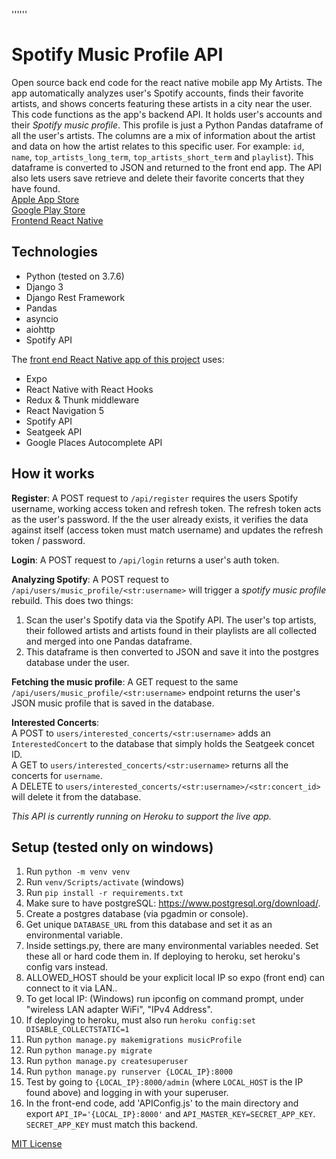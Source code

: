 ''''''

# Spotify Music Profile API
Open source back end code for the react native mobile app My Artists. The app automatically analyzes user's Spotify accounts, finds their favorite artists, and shows concerts featuring these artists in a city near the user. This code functions as the app's backend API. It holds user's accounts and their *Spotify music profile*. This profile is just a Python Pandas dataframe of all the user's artists. The columns are a mix of information about the artist and data on how the artist relates to this specific user. For example: ```id```, ```name```, ```top_artists_long_term```, ```top_artists_short_term``` and ```playlist```). This dataframe is converted to JSON and returned to the front end app. The API also lets users save retrieve and delete their favorite concerts that they have found.
<br/>
[Apple App Store](https://apps.apple.com/us/app/my-artists-only/id1525832462)
<br/>
[Google Play Store](https://play.google.com/store/apps/details?id=xilernet.myartists)
<br/>
[Frontend React Native](https://github.com/samkovaly/My-Artists-App)


## Technologies
* Python (tested on 3.7.6)
* Django 3
* Django Rest Framework
* Pandas
* asyncio
* aiohttp
* Spotify API

The [front end React Native app of this project](https://github.com/samkovaly/My-Artists-App) uses:
* Expo
* React Native with React Hooks
* Redux & Thunk middleware
* React Navigation 5
* Spotify API
* Seatgeek API
* Google Places Autocomplete API

## How it works
**Register**: A POST request to ```/api/register``` requires the users Spotify username, working access token and refresh token. The refresh token acts as the user's password. If the the user already exists, it verifies the data against itself (access token must match username) and updates the refresh token / password.

**Login**: A POST request to ```/api/login``` returns a user's auth token.

**Analyzing Spotify**: A POST request to ```/api/users/music_profile/<str:username>``` will trigger a *spotify music profile* rebuild. This does two things:
1. Scan the user's Spotify data via the Spotify API. The user's top artists, their followed artists and artists found in their playlists are all collected and merged into one Pandas dataframe.
1. This dataframe is then converted to JSON and save it into the postgres database under the user.

**Fetching the music profile**: A GET request to the same ```/api/users/music_profile/<str:username>``` endpoint returns the user's JSON music profile that is saved in the database.

**Interested Concerts**: <br>
A POST to ```users/interested_concerts/<str:username>``` adds an ```InterestedConcert``` to the database that simply holds the Seatgeek concet ID.<br>
A GET to ```users/interested_concerts/<str:username>``` returns all the concerts for ```username```.<br>
A DELETE to ```users/interested_concerts/<str:username>/<str:concert_id>``` will delete it from the database.

*This API is currently running on Heroku to support the live app.* 

## Setup (tested only on windows)
1. Run `python -m venv venv`
1. Run `venv/Scripts/activate` (windows)
1. Run `pip install -r requirements.txt`
1. Make sure to have postgreSQL: https://www.postgresql.org/download/.
1. Create a postgres database (via pgadmin or console).
1. Get unique `DATABASE_URL` from this database and set it as an environmental variable.
1. Inside settings.py, there are many environmental variables needed. Set these all or hard code them in. If deploying to heroku, set heroku's config vars instead.
1. ALLOWED_HOST should be your explicit local IP so expo (front end) can connect to it via LAN..
1. To get local IP: (Windows) run ipconfig on command prompt, under "wireless LAN adapter WiFi", "IPv4 Address".
1. If deploying to heroku, must also run `heroku config:set DISABLE_COLLECTSTATIC=1`
1. Run `python manage.py makemigrations musicProfile`
1. Run `python manage.py migrate`
1. Run `python manage.py createsuperuser`
1. Run `python manage.py runserver {LOCAL_IP}:8000`
1. Test by going to `{LOCAL_IP}:8000/admin` (where `LOCAL_HOST` is the IP found above) and logging in with your superuser.
1. In the front-end code, add 'APIConfig.js' to the main directory and export `API_IP='{LOCAL_IP}:8000'` and `API_MASTER_KEY=SECRET_APP_KEY`. `SECRET_APP_KEY` must match this backend.


[MIT License](/license)
